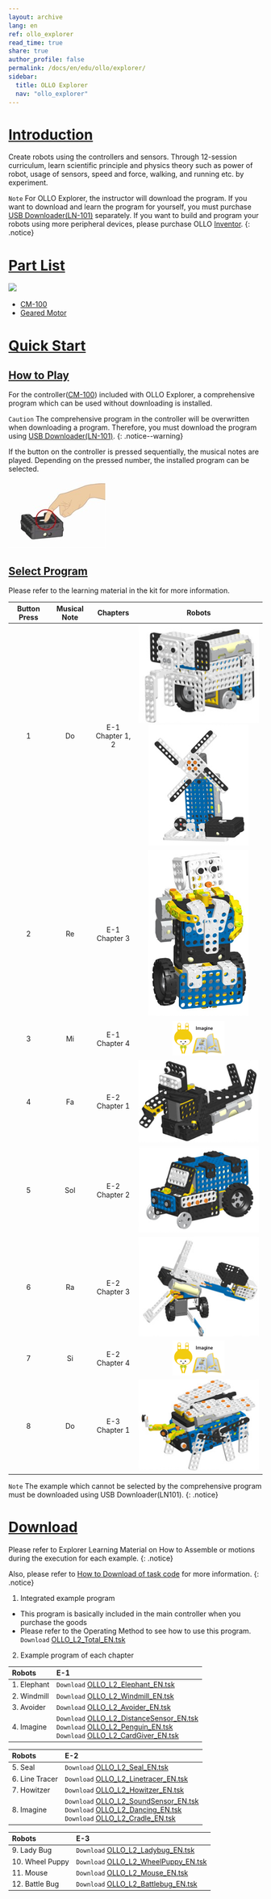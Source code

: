 ```yaml
---
layout: archive
lang: en
ref: ollo_explorer
read_time: true
share: true
author_profile: false
permalink: /docs/en/edu/ollo/explorer/
sidebar:
  title: OLLO Explorer
  nav: "ollo_explorer"
---
```


# [Introduction](#introduction)
Create robots using the controllers and sensors.
Through 12-session curriculum, learn scientific principle and physics theory such as power of robot, usage of sensors, speed and force, walking, and running etc. by experiment.

`Note` For OLLO Explorer, the instructor will download the program.  If you want to download and learn the program for yourself, you must purchase [USB Downloader(LN-101)] separately. If you want to build and program your robots using more peripheral devices, please purchase OLLO [Inventor].
{: .notice}

# [Part List](#part-list)

![][ollo_explore_partlist]

- [CM-100]
- [Geared Motor]

# [Quick Start](#quick-start)

## [How to Play](#how-to-play)

For the controller([CM-100]) included with OLLO Explorer, a comprehensive program which can be used without downloading is installed.

`Caution` The comprehensive program in the controller will be overwritten when downloading a program. Therefore, you must download the program using [USB Downloader(LN-101)].
{: .notice--warning}

If the button on the controller is pressed sequentially, the musical notes are played. Depending on the pressed number, the installed program can be selected.

![cm-100-operate][img_01]

## [Select Program](#select-program)
Please refer to the learning material in the kit for more information.

|Button Press|Musical Note|Chapters|Robots|
| :-----: | :-----: | :-----: | :-----: |
|1|Do|E-1<br>Chapter 1, 2|![img_02][img_02]![img_03][img_03]|
|2|Re|E-1<br>Chapter 3|![img_04][img_04]|
|3|Mi|E-1<br>Chapter 4|![img_05][img_05]|
|4|Fa|E-2<br>Chapter 1|![img_06][img_06]|
|5|Sol|E-2<br>Chapter 2|![img_07][img_07]|
|6|Ra|E-2<br>Chapter 3|![img_08][img_08]|
|7|Si|E-2<br>Chapter 4|![img_05][img_05]|
|8|Do|E-3<br>Chapter 1|![img_09][img_09]|

`Note` The example which cannot be selected by the comprehensive program must be downloaded using USB Downloader(LN101).
{: .notice}

# [Download](#download)

Please refer to Explorer Learning Material on How to Assemble or motions during the execution for each example.
{: .notice}

Also, please refer to [How to Download of task code] for more information.
{: .notice}

1. Integrated example program
  - This program is basically included in the main controller when you purchase the goods
  - Please refer to the Operating Method to see how to use this program.
  `Download` [OLLO_L2_Total_EN.tsk]

2. Example program of each chapter

|Robots|E-1|
| :----- | :----- |
|1. Elephant|`Download` [OLLO_L2_Elephant_EN.tsk]|
|2. Windmill|`Download` [OLLO_L2_Windmill_EN.tsk]|
|3. Avoider|`Download` [OLLO_L2_Avoider_EN.tsk]|
|4. Imagine|`Download` [OLLO_L2_DistanceSensor_EN.tsk]<br />`Download` [OLLO_L2_Penguin_EN.tsk]<br />`Download` [OLLO_L2_CardGiver_EN.tsk]|

|Robots|E-2|
| :----- | :----- |
|5. Seal|`Download` [OLLO_L2_Seal_EN.tsk]|
|6. Line Tracer|`Download` [OLLO_L2_Linetracer_EN.tsk]|
|7. Howitzer|`Download` [OLLO_L2_Howitzer_EN.tsk]|
|8. Imagine|`Download` [OLLO_L2_SoundSensor_EN.tsk]<br />`Download` [OLLO_L2_Dancing_EN.tsk]<br />`Download` [OLLO_L2_Cradle_EN.tsk]|

|Robots|E-3|
| :----- | :----- |
|9. Lady Bug|`Download` [OLLO_L2_Ladybug_EN.tsk]|
|10. Wheel Puppy|`Download` [OLLO_L2_WheelPuppy_EN.tsk]|
|11. Mouse|`Download` [OLLO_L2_Mouse_EN.tsk]|
|12. Battle Bug|`Download` [OLLO_L2_Battlebug_EN.tsk]|


[USB Downloader(LN-101)]: /docs/en/parts/interface/ln_101/
[Inventor]: /docs/en/edu/ollo/inventor/
[CM-100]: /docs/en/parts/controller/cm-100/
[Geared Motor]: /docs/en/parts/motor/geared_motor/
[How to Download of task code]: /docs/en/faq/download_task_code/
[ollo_explore_partlist]: /assets/images/edu/ollo/ollo_explorer_partlist.png
[img_01]: /assets/images/edu/ollo/ollo_lvl2_001.jpg
[img_02]: /assets/images/edu/ollo/ollo_lvl2_elephant.jpg
[img_03]: /assets/images/edu/ollo/ollo_lvl2_windmill.jpg
[img_04]: /assets/images/edu/ollo/ollo_lvl2_introduce_robot.jpg
[img_05]: /assets/images/edu/ollo/ollo_lvl2_imagine.png
[img_06]: /assets/images/edu/ollo/ollo_lvl2_seal.jpg
[img_07]: /assets/images/edu/ollo/ollo_lvl2_car.jpg
[img_08]: /assets/images/edu/ollo/ollo_lvl2_howitzer.jpg
[img_09]: /assets/images/edu/ollo/ollo_lvl2_ladybug.jpg

[OLLO_L2_Total_EN.tsk]: http://support.robotis.com/en/baggage_files/ollo/edu_2nd/ollo_l2_total_en.tsk
[OLLO_L2_Elephant_EN.tsk]: http://support.robotis.com/en/baggage_files/ollo/edu_2nd/ollo_l2_elephant_en.tsk
[OLLO_L2_Windmill_EN.tsk]: http://support.robotis.com/en/baggage_files/ollo/edu_2nd/ollo_l2_elephant_en.tsk
[OLLO_L2_Avoider_EN.tsk]:http://support.robotis.com/en/baggage_files/ollo/edu_2nd/ollo_l2_avoider_en.tsk
[OLLO_L2_DistanceSensor_EN.tsk]: http://support.robotis.com/en/baggage_files/ollo/edu_2nd/ollo_l2_distancesensor_en.tsk
[OLLO_L2_Penguin_EN.tsk]: http://support.robotis.com/en/baggage_files/ollo/edu_2nd/ollo_l2_penguin_en.tsk
[OLLO_L2_CardGiver_EN.tsk]: http://support.robotis.com/en/baggage_files/ollo/edu_2nd/ollo_l2_cardgiver_en.tsk
[OLLO_L2_Seal_EN.tsk]: http://support.robotis.com/en/baggage_files/ollo/edu_2nd/ollo_l2_seal_en.tsk
[OLLO_L2_Linetracer_EN.tsk]: http://support.robotis.com/en/baggage_files/ollo/edu_2nd/ollo_l2_linetracer_en.tsk
[OLLO_L2_Howitzer_EN.tsk]: http://support.robotis.com/en/baggage_files/ollo/edu_2nd/ollo_l2_howitzer_en.tsk
[OLLO_L2_SoundSensor_EN.tsk]: http://support.robotis.com/en/baggage_files/ollo/edu_2nd/ollo_l2_soundsensor_en.tsk
[OLLO_L2_Dancing_EN.tsk]: http://support.robotis.com/en/baggage_files/ollo/edu_2nd/ollo_l2_dancing_en.tsk
[OLLO_L2_Cradle_EN.tsk]: http://support.robotis.com/en/baggage_files/ollo/edu_2nd/ollo_l2_cradle_en.tsk
[OLLO_L2_Ladybug_EN.tsk]: http://support.robotis.com/en/baggage_files/ollo/edu_2nd/ollo_l2_ladybug_en.tsk
[OLLO_L2_WheelPuppy_EN.tsk]: http://support.robotis.com/en/baggage_files/ollo/edu_2nd/ollo_l2_wheelpuppy_en.tsk
[OLLO_L2_Mouse_EN.tsk]: http://support.robotis.com/en/baggage_files/ollo/edu_2nd/ollo_l2_mouse_en.tsk
[OLLO_L2_Battlebug_EN.tsk]: http://support.robotis.com/en/baggage_files/ollo/edu_2nd/ollo_l2_battlebug_en.tsk
